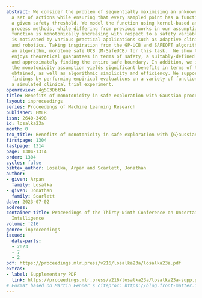```yaml
---
abstract: We consider the problem of sequentially maximising an unknown function over
  a set of actions while ensuring that every sampled point has a function value below
  a given safety threshold. We model the function using kernel-based and Gaussian
  process methods, while differing from previous works in our assumption that the
  function is monotonically increasing with respect to a safety variable. This assumption
  is motivated by various practical applications such as adaptive clinical trial design
  and robotics. Taking inspiration from the GP-UCB and SAFEOPT algorithms, we propose
  an algorithm, monotone safe UCB (M-SafeUCB) for this task.  We show that M-SafeUCB
  enjoys theoretical guarantees in terms of safety, a suitably-defined regret notion,
  and approximately finding the entire safe boundary. In addition, we illustrate that
  the monotonicity assumption yields significant benefits in terms of the guarantees
  obtained, as well as algorithmic simplicity and efficiency. We support our theoretical
  findings by performing empirical evaluations on a variety of functions, including
  a simulated clinical trial experiment.
openreview: 4g5G3DbtD4
title: Benefits of monotonicity in safe exploration with Gaussian processes
layout: inproceedings
series: Proceedings of Machine Learning Research
publisher: PMLR
issn: 2640-3498
id: losalka23a
month: 0
tex_title: Benefits of monotonicity in safe exploration with {G}aussian processes
firstpage: 1304
lastpage: 1314
page: 1304-1314
order: 1304
cycles: false
bibtex_author: Losalka, Arpan and Scarlett, Jonathan
author:
- given: Arpan
  family: Losalka
- given: Jonathan
  family: Scarlett
date: 2023-07-02
address:
container-title: Proceedings of the Thirty-Ninth Conference on Uncertainty in Artificial
  Intelligence
volume: '216'
genre: inproceedings
issued:
  date-parts:
  - 2023
  - 7
  - 2
pdf: https://proceedings.mlr.press/v216/losalka23a/losalka23a.pdf
extras:
- label: Supplementary PDF
  link: https://proceedings.mlr.press/v216/losalka23a/losalka23a-supp.pdf
# Format based on Martin Fenner's citeproc: https://blog.front-matter.io/posts/citeproc-yaml-for-bibliographies/
---
```

